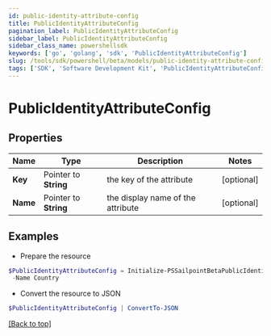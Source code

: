 ```yaml
---
id: public-identity-attribute-config
title: PublicIdentityAttributeConfig
pagination_label: PublicIdentityAttributeConfig
sidebar_label: PublicIdentityAttributeConfig
sidebar_class_name: powershellsdk
keywords: ['go', 'golang', 'sdk', 'PublicIdentityAttributeConfig'] 
slug: /tools/sdk/powershell/beta/models/public-identity-attribute-config
tags: ['SDK', 'Software Development Kit', 'PublicIdentityAttributeConfig']
---
```



# PublicIdentityAttributeConfig

## Properties

Name | Type | Description | Notes
------------ | ------------- | ------------- | -------------
**Key** |  Pointer to **String** | the key of the attribute | [optional] 
**Name** |  Pointer to **String** | the display name of the attribute | [optional] 

## Examples

- Prepare the resource
```powershell
$PublicIdentityAttributeConfig = Initialize-PSSailpointBetaPublicIdentityAttributeConfig  -Key country `
 -Name Country
```

- Convert the resource to JSON
```powershell
$PublicIdentityAttributeConfig | ConvertTo-JSON
```


[[Back to top]](#) 

